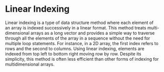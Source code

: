 # Linear Indexing

Linear indexing is a type of data structure method where each element of an array is indexed successively in a linear format. This method treats multi-dimensional arrays as a long vector and provides a simple way to traverse through all the elements of the array in a sequence without the need for multiple loop statements. For instance, in a 2D array, the first index refers to rows and the second to columns. Using linear indexing, elements are indexed from top left to bottom right moving row by row. Despite its simplicity, this method is often less efficient than other forms of indexing for multidimensional arrays.